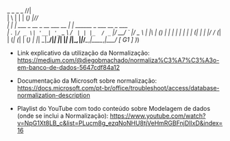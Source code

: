  _   _                            _ _               /\/|       
 | \ | |                          | (_)             |/\/        
 |  \| | ___  _ __ _ __ ___   __ _| |_ ______ _  ___ __ _  ___  
 | . ` |/ _ \| '__| '_ ` _ \ / _` | | |_  / _` |/ __/ _` |/ _ \ 
 | |\  | (_) | |  | | | | | | (_| | | |/ / (_| | (_| (_| | (_) |
 |_| \_|\___/|_|  |_| |_| |_|\__,_|_|_/___\__,_|\___\__,_|\___/   [ G1 ]
                                                 )_)            
 
 
- Link explicativo da utilização da Normalização:
https://medium.com/@diegobmachado/normaliza%C3%A7%C3%A3o-em-banco-de-dados-5647cdf84a12
 
- Documentação da Microsoft sobre normalização:
https://docs.microsoft.com/pt-br/office/troubleshoot/access/database-normalization-description
 
- Playlist do YouTube com todo conteúdo sobre Modelagem de dados (onde se inclui a Normalização):
https://www.youtube.com/watch?v=NpG1Xt8LB_c&list=PLucm8g_ezqNoNHU8tjVeHmRGBFnjDIlxD&index=16
